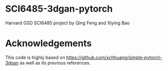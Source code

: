 # SCI6485-3dgan-pytorch
Harvard GSD SCI6485 project by Qing Feng and Xiying Bao

# Acknowledgements
This code is highly based on https://github.com/xchhuang/simple-pytorch-3dgan as well as its previous references.

